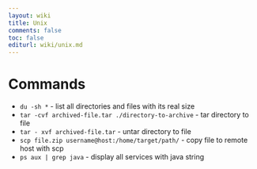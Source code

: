 ```yaml
---
layout: wiki
title: Unix
comments: false
toc: false
editurl: wiki/unix.md
---
```


# Commands

* `du -sh *` - list all directories and files with its real size
* `tar -cvf archived-file.tar ./directory-to-archive` - tar directory to file
* `tar - xvf archived-file.tar` - untar directory to file
* `scp file.zip username@host:/home/target/path/` - copy file to remote host with scp
* `ps aux | grep java` - display all services with java string
